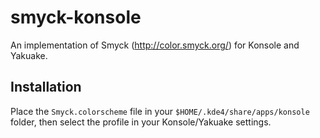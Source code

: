 # smyck-konsole
An implementation of Smyck (http://color.smyck.org/) for Konsole and Yakuake.

## Installation
Place the `Smyck.colorscheme` file in your `$HOME/.kde4/share/apps/konsole` folder, then select the profile in your Konsole/Yakuake settings.
